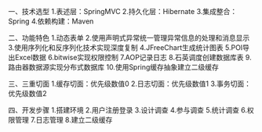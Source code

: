 一、技术选型
	1.表述层：SpringMVC
	2.持久化层：Hibernate
	3.集成整合：Spring
	4.依赖构建：Maven

二、功能特色
	1.动态表单
	2.使用声明式异常统一管理异常信息的处理和消息显示
	3.使用序列化和反序列化技术实现深度复制
	4.JFreeChart生成统计图表
	5.POI导出Excel数据
	6.bitwise实现权限控制
	7.AOP记录日志
	8.石英调度创建数据库表
	9.路由器数据源实现分布式数据库
	10.使用Spring缓存抽象建立二级缓存

三、三重切面
	1.缓存切面：优先级数值0
	2.日志切面：优先级数值1
	3.事务切面：优先级数值2

四、开发步骤
	1.搭建环境
	2.用户注册登录
	3.设计调查
	4.参与调查
	5.统计调查
	6.权限管理
	7.日志管理
	8.建立二级缓存
